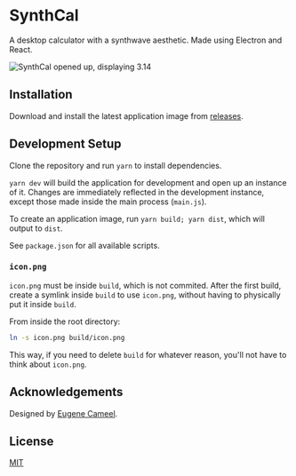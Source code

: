# SynthCal

A desktop calculator with a synthwave aesthetic. Made using Electron and React.

![SynthCal opened up, displaying 3.14](https://imgur.com/ztRe1VH.png)

## Installation

Download and install the latest application image from [releases](https://github.com/ibrahimbutt/synthcal/releases).

## Development Setup

Clone the repository and run `yarn` to install dependencies.

`yarn dev` will build the application for development and open up an instance of it. Changes are immediately reflected in the development instance, except those made inside the main process (`main.js`).

To create an application image, run `yarn build; yarn dist`, which will output to `dist`.

See `package.json` for all available scripts.

### `icon.png`

`icon.png` must be inside `build`, which is not commited. After the first build, create a symlink inside `build` to use `icon.png`, without having to physically put it inside `build`.

From inside the root directory:

```bash
ln -s icon.png build/icon.png
```

This way, if you need to delete `build` for whatever reason, you'll not have to think about `icon.png`.

## Acknowledgements

Designed by [Eugene Cameel](https://dribbble.com/cameel).

## License

[MIT](https://github.com/ibrahimbutt/synthcal/blob/master/LICENSE)
